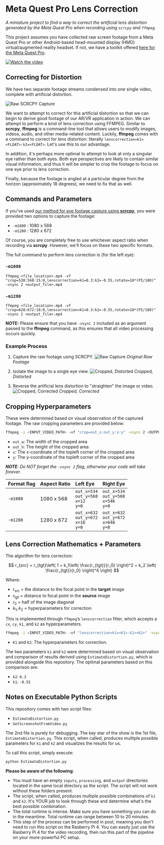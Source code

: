# Meta Quest Pro Lens Correction

_A miniature project to find a way to correct the artificial lens distortion generated by the Meta Quest Pro when recording using `scrcpy` and `ffmpeg`._

This project assumes you have collected raw screen footage from a Meta Quest Pro or other Android-based head-mounted display (HMD) virtual/augmented reality headset. If not, we have a toolkit offered [here for the Meta Quest Pro](git@github.com:SimpleDevs-AR-VR/Meta-Quest-Pro-SCRCPY.git).

[![Watch the video](./docs/captured_footage.png)](https://youtu.be/zhfMPfGJFuc)

## Correcting for Distortion

We have two separate footage streams condensed into one single video, complete with artificial distortion.

![Raw SCRCPY Capture](./docs/raw_scrcpy_capture.png)

We want to attempt to correct for this artificial distortion so that we can begin to derive good footage of our AR/VR application in action. We can attempt to perform a kind of lens correction using FFMPEG. Similar to **scrcpy**, **ffmpeg** is a command-line tool that allows users to modify images, videos, audio, and other media-related content. Luckily, **ffmpeg** comes with a command to correct for lens distortion: literally `lenscorrection=k1=<FLOAT>:k2=<FLOAT>`. Let's use this to our advantage.

In addition, it's perhaps more optimal to attempt to look at only a singular eye rather than both eyes. Both eye perspectives are likely to contain similar visual information, and thus it will be simpler to crop the footage to focus on one eye prior to lens correction.

Finally, because the footage is angled at a particular degree from the horizon (approximately 18 degrees), we need to fix that as well.

## Commands and Parameters

If you've used [our method for eye footage capture using **scrcpy**](git@github.com:SimpleDevs-AR-VR/Meta-Quest-Pro-SCRCPY.git), you were provided two options to capture the footage: 

* `-m1080` : 1080 x 568
* `-m1280` : 1280 x 672

Of course, you are completely free to use whichever aspect ratio when recording via **scrcpy**. However, we'll focus on these two specific formats.

The full command to perform lens correction is (for the left eye):

### `-m1080`

````
ffmpeg <file_location>.mp4 -vf "crop=530:568:15:0,lenscorrection=k1=0.3:k2=-0.55,rotate=18*(PI/180)" -vsync 2 <output_file>.mp4
````

### `-m1280`

````
ffmpeg <file_location>.mp4 -vf "crop=628:672:18:0,lenscorrection=k1=0.3:k2=-0.55,rotate=18*(PI/180)" -vsync 2 <output_file>.mp4
````

**NOTE:** Please ensure that you have `-vsync 2` included as an argument passed to the **ffmpeg** command, as this ensures that all video processing occurs quickly.

### Example Process

1. Capture the raw footage using SCRCPY.
![Raw Capture](./docs/results_1.png)
_Original Raw Footage_

2. Isolate the image to a single eye view.
![Cropped, Distorted](./docs/results_2.png)
_Cropped, Distorted_

3. Reverse the artificial lens distortion to "straighten" the image or video.
![Cropped, Corrected](./docs/results_3.png)
_Cropped, Corrected_

## Cropping Hyperparameters

These were determined based on visual observation of the captured footage. The raw cropping parameters are provided below:

````bash
ffmpeg -i <INPUT_VIDEO_PATH> -vf "crop=out_x:out_y:x:y" -vsync 2 <OUTPUT_VIDEO_PATH>
````

* `out_w`: The width of the cropped area
* `out_h`: The height of the cropped area
* `x`: The x-coordinate of the topleft corner of the cropped area
* `y`: The y-coordinate of the topleft corner of the cropped area

_**NOTE**: Do NOT forget the `-vsync 2` flag, otherwise your code will take forever._

|Format flag|Aspect Ratio|Left Eye|Right Eye|
|:-|:-|:-|:-|
|`-m1080`|1080 x 568|`out_x=534`<br>`out_y=568`<br>`x=12`<br>`y=0`|`out_x=534`<br>`out_y=568`<br>`x=546`<br>`y=0`|
|`-m1280`|1280 x 672|`out_x=632`<br>`out_y=672`<br>`x=16`<br>`y=0`|`out_x=632`<br>`out_y=672`<br>`x=648`<br>`y=0`|

## Lens Correction Mathematics + Parameters

The algorithm for lens correction:

$$
r_{src} = r_{tgt}\left( 1 + k_1\left( \frac{r_{tgt}}{r_0} \right)^2 + k_2 \left( \frac{r_{tgt}}{r_0} \right)^4 \right)
$$

Where:

* $r_{src}$ = the distance to the focal point in the **target** image
* $r_{tgt}$ = distance to focal point in the **source** image
* $r_0$ = half of the image diagonal
* $k_1, k_2$ = hyperparameters for correction

This is implemented through `ffmpeg`’s `lenscorrection` filter, which accepts a `cx`, `cy`, `k1`, and `k2` as hyperparameters.

````bash
ffmpeg -i <INPUT_VIDEO_PATH> -vf "lenscorrection=k1=<K1>:k2=<K2>" -vsync 2 <OUTPUT_VIDEO_PATH>
````

* `K1` and `K2`: The hyperparameters for correction.


The two parameters `k1` and `k2` were determined based on visual observation and comparison of results derived using `EstimateDistortion.py`, which is provided alongside this repository. The optimal parameters based on this comparison are:

* `k2`: `0.3`
* `k1`: `-0.55`

## Notes on Executable Python Scripts

This repository comes with two script files:

* `EstimateDistortion.py`
* `GetScreenshotFromVideo.py`

The 2nd file is purely for debugging. The key star of the show is the 1st file, `EstimateDistortion.py`. This script, when called, produces multiple possible parameters for `k1` and `k2` and visualizes the results for us.

To call this script, simply execute:

````bash
python EstimateDistortion.py
````

**Please be aware of the following**:

* You must have an empty `inputs`, `processing`, and `output` directories located in the same local directory as the script. The script will not work without these folders present.
* The script, when called, produces multiple possible combinations of `k1` and `k2`. It's YOUR job to look through these and determine what's the best possible combination.
* The total runtime is intense. Make sure you have something you can do in the meantime. Total runtime can range between 10 to 20 minutes.
* This step of the process can be performed in post, meaning you don't need to run this script on the Rasberry Pi 4. You can easily just use the Rasberry Pi 4 for the video recording, then run this part of the pipeline on your more-powerful PC setup.